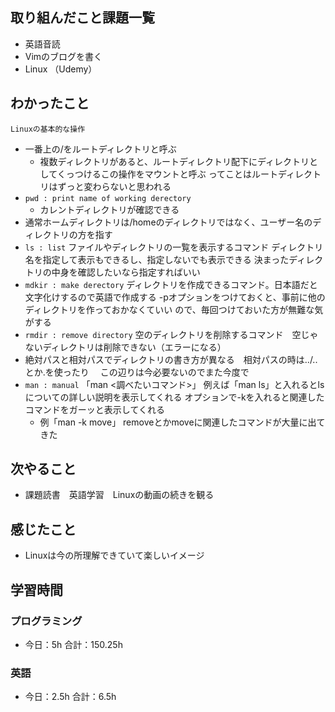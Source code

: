## 取り組んだこと課題一覧
- 英語音読
- Vimのブログを書く
- Linux （Udemy）
## わかったこと
```
Linuxの基本的な操作
```
- 一番上の/をルートディレクトリと呼ぶ
  - 複数ディレクトリがあると、ルートディレクトリ配下にディレクトリとしてくっつけるこの操作をマウントと呼ぶ
ってことはルートディレクトリはずっと変わらないと思われる
- `pwd : print name of working derectory`
  - カレントディレクトリが確認できる
- 通常ホームディレクトリは/homeのディレクトリではなく、ユーザー名のディレクトリの方を指す
- `ls : list`
ファイルやディレクトリの一覧を表示するコマンド
ディレクトリ名を指定して表示もできるし、指定しないでも表示できる
決まったディレクトリの中身を確認したいなら指定すればいい
- `mdkir : make derectory`
ディレクトリを作成できるコマンド。日本語だと文字化けするので英語で作成する
-pオプションをつけておくと、事前に他のディレクトリを作っておかなくていい
ので、毎回つけておいた方が無難な気がする
- `rmdir : remove directory`
空のディレクトリを削除するコマンド　空じゃないディレクトリは削除できない（エラーになる）
- 絶対パスと相対パスでディレクトリの書き方が異なる　相対パスの時は../..とか.を使ったり　
この辺りは今必要ないのでまた今度で
- `man : manual`
「man <調べたいコマンド>」
例えば「man ls」と入れるとlsについての詳しい説明を表示してくれる
オプションで-kを入れると関連したコマンドをガーッと表示してくれる
  - 例「man -k move」
removeとかmoveに関連したコマンドが大量に出てきた
## 次やること
- 課題読書　英語学習　Linuxの動画の続きを観る
## 感じたこと
- Linuxは今の所理解できていて楽しいイメージ
## 学習時間
### プログラミング
- 今日：5h 合計：150.25h
### 英語
- 今日：2.5h 合計：6.5h